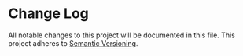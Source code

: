 # Change Log
All notable changes to this project will be documented in this file. This project adheres to [Semantic Versioning](https://semver.org/).
